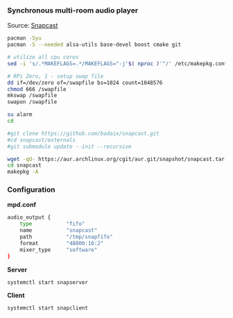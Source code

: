 ### Synchronous multi-room audio player
Source: [Snapcast](https://github.com/badaix/snapcast)
```sh
pacman -Syu
pacman -S --needed alsa-utils base-devel boost cmake git

# utilize all cpu cores
sed -i 's/.*MAKEFLAGS=.*/MAKEFLAGS="-j'$( nproc )'"/' /etc/makepkg.conf

# RPi Zero, 1 - setup swap file
dd if=/dev/zero of=/swapfile bs=1024 count=1048576
chmod 666 /swapfile
mkswap /swapfile
swapon /swapfile

su alarm
cd

#git clone https://github.com/badaix/snapcast.git
#cd snapcast/externals
#git submodule update --init --recursive

wget -qO- https://aur.archlinux.org/cgit/aur.git/snapshot/snapcast.tar.gz | bsdtar xf -
cd snapcast
makepkg -A
```


### Configuration
**mpd.conf**
```sh
audio_output {
	type           "fifo"
	name           "snapcast"
	path           "/tmp/snapfifo"
	format         "48000:16:2"
	mixer_type     "software"
}
```
**Server**
```sh
systemctl start snapserver
```
**Client**
```sh
systemctl start snapclient
```
